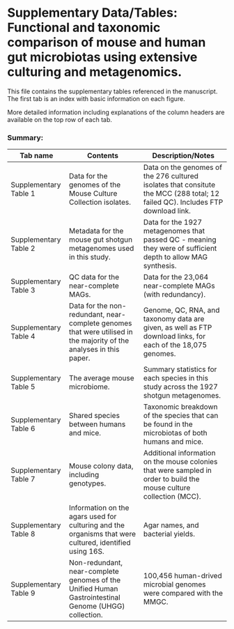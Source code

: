 # Supplementary Data/Tables: Functional and taxonomic comparison of mouse and human gut microbiotas using extensive culturing and metagenomics. 

This file contains the supplementary tables referenced in the manuscript.
The first tab is an index with basic information on each figure.

More detailed information including explanations of the column headers are available on the top row of each tab.
		
### Summary:		

| Tab name	| Contents	| Description/Notes |
| --------- | --------- | ----------------- | 
| Supplementary Table 1	| Data for the genomes of the Mouse Culture Collection isolates.	| Data on the genomes of the 276 cultured isolates that consitute the MCC (288 total; 12 failed QC). Includes FTP download link. |
| Supplementary Table 2	| Metadata for the mouse gut shotgun metagenomes used in this study.	| Data for the 1927 metagenomes that passed QC - meaning they were of sufficient depth to allow MAG synthesis. |
| Supplementary Table 3	| QC data for the near-complete MAGs.	| Data for the 23,064 near-complete MAGs (with redundancy). |
| Supplementary Table 4	| Data for the non-redundant, near-complete genomes that were utilised in the majority of the analyses in this paper.	| Genome, QC, RNA, and taxonomy data are given, as well as FTP download links, for each of the 18,075 genomes. |
| Supplementary Table 5	| The average mouse microbiome.	| Summary statistics for each species in this study across the 1927 shotgun metagenomes. |
| Supplementary Table 6	| Shared species between humans and mice.	| Taxonomic breakdown of the species that can be found in the microbiotas of both humans and mice. |
| Supplementary Table 7	| Mouse colony data, including genotypes.	| Additional information on the mouse colonies that were sampled in order to build the mouse culture collection (MCC). |
| Supplementary Table 8	| Information on the agars used for culturing and the organisms that were cultured, identified using 16S.	| Agar names, and bacterial yields. | 
| Supplementary Table 9	| Non-redundant, near-complete genomes of the Unified Human Gastrointestinal Genome (UHGG) collection.	| 100,456 human-drived microbial genomes were compared with the MMGC. |
